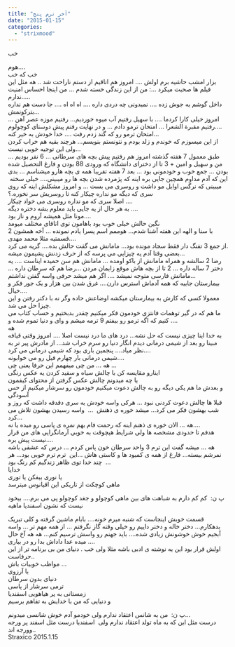 ```yaml
---
title: "آخر ترم پنج"
date: "2015-01-15"
categories: 
  - "strixmood"
---
```


خب

هوم....  
خب که خب  
بزار امشب حاشیه برم اولش .... امروز هم اتاقیم از دستم ناراحت شد .. هه مثل این فیلم ها صحبت میکرد ...: من از این زندگی خسته شدم ... من اینجا احساس امنیت ندارم.....  
داخل گوشم یه جوش زده .... نمیدونی چه دردی داره .... اه اه اه .... جا دست هم نداره بترکونمش...  
امروز خیلی کارا کردما .... با سهیل رفتیم آب میوه خوردیم... رفتیم موزه عصر آهن ... رفتیم مقبرة الشعرا ... امتحان ترمو دادم ... و در نهایت رفتم پیش دوستای کوچولوم....  
امتحان ترمو رو که گند زدم رفت .... خدا خودش به خیر کنه...  
از این میسوزم که خوندم و زلد بودم و نتونستم بنویسم... هرچند بقیه هم خراب کردن ولی این توجیه خوبی نیست...  
طبق معمول 7 هفته گذشته امروز هم رفتیم پیش بچه های سرطانی ... 6 نفر بودیم ... من و سهیل و امین + 3 تا از دخترای دانشگاه که ورودی 88 بودن و فارغ التحصیل شده بودن ... جمع خوب و خودمونی بود ... بعد 7 هفته تقریبا همه ی بچه هارو میشناسم ... بدی این که آدم مداوم همچین جایی بره اینه که پژمرده شدن بچه ها رو میبینی.... خیلی سخته  میبینی که نرگس اوایل مو داشت و روسری می بست ... و امروز مشکلش اینه که روی سری که دیگه مو نداره چیکار کنه تا روسریش سر نخوره.؟  
اصلا سری که مو نداره روسری می خواد چیکار ....  
به هر حال از یه جایی باید معلوم بشه دختره دیگه ....  
مونا مثل همیشه آروم و ناز بود....  
نگین حالش خیلی خوب بود باهامون توی اتاقای مختلف میومد  
با سنا و الهه این هفته آشنا شدم... هوممم اسم پسرا یادم نمونده ... آخه همشون 2 قسمتیه مثلا محمد مهدی....  
از جمع 3 تفنگ دار فقط سجاد مونده بود... مامانش می گفت حالش بده.... گریه می کرد.  
بعضی وقتا آدم یه چیزایی می پرسه که از حرف زدنش پشیمون میشه...  
رضا 2 سالشه و همراه مامانش از باکو اومده ... مامانش هم سن حمیده ایناست .... یه دختر 7 ساله داره ... 2 تا از بچه هاش موقع زایمان مردن ...رضا هم که سرطان داره ... مامانش فارسی متوجه نمیشد .... اگر هم میشد حرفی واسه گفتن نداشتم...  
بیمارستان جاییه که همه آدماش استرس دارن.... غرق شدن بین هزار و یک جور فکر و خیال....  
معمولا کسی که کارش به بیمارستان میکشه اوضاعش حاده وگر نه با دکتر رفتن و این چیزا حل می شد.  
ما هم که در گیر توهمات فانتزی خودمون فکر میکنیم چقدر بدبختیم و حساب کتاب می کنیم که اگه ترمو رو بیفتم 9 ترمه میشم و وای و دنیا تموم شده و ....  
هه  
به خدا اینا چیزی نیست که حل نشه... درد های ما درد نیست اصلا .... امروز وقتی قیافه مبینا رو بعد از شیمی درمانی دیدم انگار دنیا رو سرم خراب شد... از مادرش پیر تر به نظر میاد.... پنجمین باری بود که شیمی درمانی می کرد....  
شیمی درمانی بار چهارم فیل رو می خوابونه....  
هه ... من چی میفهمم این حرفا یعنی چی ...  
اینارو مقایسه کن با چالش سیاه و سفید کردن یه عکس رنگی  
یا چه میدونم چالش عکس گرفتن از محتوای کیفمون  
و بعدش ما هم یکی دیگه رو به چالش دعوت میکنیم خودمون رو سرشار میکنیم از حس آسودگی  
قبلا ها چالش دعوت کردنی نبود ... هرکی واسه خودش یه سری دقدقه داشت که روز و شب بهشون فکر می کرد... میشد خوره ی ذهنش  ...  واسه رسیدن بهشون تلاش می کرد...  
هه ... الان خوره ی ذهنم اینه که رحمت فام بهم نمره ی پاسی رو میده یا نه....  
هدفم تا حدودی مشخصه ها ولی شرایط هیچوقت به خوبی آرمانگرایی های من قرار نیست پیش بره....  
هه ... میشه گفت این ترم 3 واحد سرطان خون پاس کردم ... درس که عشقی باشه نمرشم بیسته... فارغ از همه ی کمبود ها و کاستی هاش ...این  ترم ترم خوبی بود... هر چند خدا توی ظاهر زندگیم کم رنگ بود  ...  
خدایا  
ﯾﺎ ﻧﻮﺭﯼ ﺑﯿﻔﮑﻦ ﯾﺎ ﺗﻮﺭﯼ  
ﻣﺎﻫﯽ ﮐﻮﭼﮑﺖ ﺍﺯ ﺗﺎﺭﯾﮑﯽ ﺍﯾﻦ ﺍﻗﯿﺎﻧﻮﺱ ﻣﯿﺘﺮﺳﺪ

پ ن:  کم کم دارم به شباهت های بین ماهی کوچولو و جغد کوچولو پی می برم.... بیخود نیست که نشون اسفندیا ماهیه

قسمت خوبش اینجاست که شنبه میرم خونه.... بابام ماشین گرفته و کلی تبریک بدهکارم... دختر خاله و دختر داییم رو خیلی وقته گاز نگرفتم ... از همه مهم تر ... واسه آبجیم خوش خوشونش زیادی شده.... باید جهنم رو واسش ترسیم کنم... هه هه آخ حال میده عدا داداش بدا رو در بیاری ....  
اولش قرار بود این یه نوشته ی ادبی باشه مثلا ولی خب . دنیای من بی برنامه تر از این حرفاست..  
مواظب خوبیات باش ...  
با آرزوی  
دنیای بدون سرطان  
ترمی سرشار از پاسی  
زمستانی به پر هیاهویی اسفندیا  
و دنیایی که من با خدایش به تفاهم برسیم

پ ن:  من به شانس اعتقاد ندارم ولی خودمو آدم خوش شانسی میدونم...  
درست مثل این که به ماه تولد اعتقاد ندارم ولی  اسفندیا درست مثل اسفند پر ورجه وورجه اند..  
Straxico 2015.1.15
